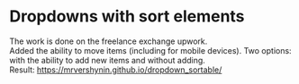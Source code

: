 # Dropdowns with sort elements
The work is done on the freelance exchange upwork.  
Added the ability to move items (including for mobile devices). Two options: with the ability to add new items and without adding.   
Result: https://mrvershynin.github.io/dropdown_sortable/
